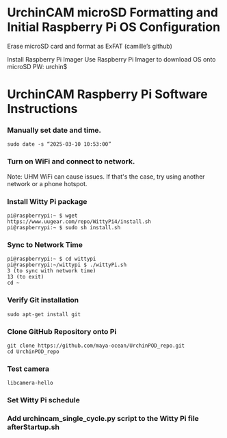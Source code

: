 
# UrchinCAM microSD Formatting and Initial Raspberry Pi OS Configuration

Erase microSD card and format as ExFAT (camille’s github)

Install Raspberry Pi Imager 
Use Raspberry Pi Imager to download OS onto microSD
PW: urchin$

# UrchinCAM Raspberry Pi Software Instructions

### Manually set date and time. 
    sudo date -s “2025-03-10 10:53:00”
    
### Turn on WiFi and connect to network.
Note: UHM WiFi can cause issues. If that's the case, try using another network or a phone hotspot. 

### Install Witty Pi package
  ```
  pi@raspberrypi:~ $ wget https://www.uugear.com/repo/WittyPi4/install.sh
  pi@raspberrypi:~ $ sudo sh install.sh
  ```

### Sync to Network Time 
  ```
  pi@raspberrypi:~ $ cd wittypi
  pi@raspberrypi:~/wittypi $ ./wittyPi.sh
  3 (to sync with network time)
  13 (to exit)
  cd ~
  ```

### Verify Git installation
  ```
  sudo apt-get install git
  ```

### Clone GitHub Repository onto Pi
  ```
  git clone https://github.com/maya-ocean/UrchinPOD_repo.git
  cd UrchinPOD_repo
  ```

### Test camera 
  ```
  libcamera-hello
  ```

### Set Witty Pi schedule

### Add urchincam_single_cycle.py script to the Witty Pi file afterStartup.sh
